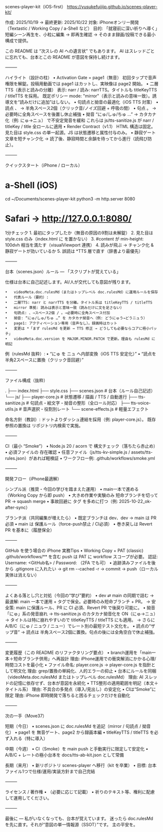 scenes-player-kit（iOS-first）
https://yusukefujiijp.github.io/scenes-player-kit/

作成: 2025/10/19 → 最終更新: 2025/10/22
対象: iPhoneオンリー開発（Textastic / Working Copy / a-Shell など）
目的: 「就寝前に深い祈りへ導く」短編シーン再生を、小粒に編集 → 即再生確認 → そのまま録画/投稿できる最小構成で提供。

この README は “次スレの AI への遺言状” でもあります。
AI はスレッドごとに忘れても、台本とこの README が意図を保持し続けます。

⸻

ハイライト（設計の柱）
	•	Activation Gate = page1（無音）
初回タップで音声権限を解錠。投稿用動画では page1 はカットし、実映像は page2 開始。
	•	二層TTS（表示と読みの分離）
表示: narr / 読み: narrTTS。タイトルも titleKeyTTS / titleTTS を採用。
既定ポリシー mode: "mirror"（表示と読みの意味一致）。誘導文を“読みだけに追加”はしない。
	•	句読点と拗音の最適化（iOS TTS 対策）
	•	読点 、 → 半角スペース2個（クリック音/ノイズ回避 + 呼吸の間）
	•	句点 。 → 必要時に全角スペースを後置し休止補強
	•	拗音 “にゅ/しゅ/ちゅ …” → カタカナ化（例: にゅ→ニュ） で不安定発音を緩和
これらは js/tts-sanitize.js が narr / titleKey / title 全ロールに適用
	•	Render Contract（v1.1）
HTML 構造は固定。見た目は style.css の単一起源。JS は状態遷移と属性付与のみ。
	•	静寂ゲート
文章を短チャンク化 → 読了後、静寂時間と余韻を待ってから進行（読飛び防止）。

⸻

クイックスタート（iPhone / ローカル）

# a-Shell (iOS)
cd ~/Documents/scenes-player-kit
python3 -m http.server 8080
# Safari → http://127.0.0.1:8080/

1分チェック
	1.	最初にタップしたか（無音の原因の9割は未解錠）
	2.	見た目は style.css のみ（index.html に  を置かない）
	3.	#content が min-height: 100dvh 相当を満たす（visualViewport 連携）
	4.	読みが飛ぶ → チャンク化 & 静寂ゲートが効いているか
	5.	誤読は *TTS 層で直す（辞書より最優先）

⸻

台本（scenes.json）ルール — 「スクリプトが覚えている」

仕様は台本に自己記述します。AI/人が交代しても意図が残ります。

	•	videoMeta.doc.rulesMd（またはトップレベル doc.rulesMd）に運用ルールを保存
	•	代表ルール（要約）:
	•	二層TTS: narr と narrTTS を分離。タイトル系は titleKeyTTS / titleTTS
	•	mirror 準拠: 読みは表示と意味一致（読みだけに文を足さない）
	•	句読点: 、→スペース2個 / 。→必要時に全角スペース付加
	•	拗音: “にゅ/しゅ/ちゅ …” を カタカナ拗音へ（例: どうにゅう→どうニュう）
	•	page1: アクティベーション専用（音声なし）。録画時はカット
	•	変更は *「まず rulesMd を更新 → TTS 修正 → どうしても必要ならコアに極小パッチ」
	•	videoMeta.doc.version を MAJOR.MINOR.PATCH で更新。理由も rulesMd に明記

例（rulesMd 抜粋）:
	•	“にゅ を ニュ へ内部変換（iOS TTS 安定化）”
	•	“読点を半角2スペースに置換（クリック音回避）”

⸻

ファイル構成（抜粋）

.
├── index.html
├── style.css
├── scenes.json                 # 台本（ルール自己記述）
└── js/
    ├── player-core.js          # 状態遷移 / 描画 / TTS / 自動進行
    ├── tts-sanitize.js         # 句読点・絵文字・拗音の整形（全ロール対応）
    ├── tts-voice-utils.js      # 音声選択・役割別レート
    └── scene-effects.js        # 軽量エフェクト

命名方針（教訓）: ドットよりダッシュ連結を採用（例: player-core.js）。
既存参照の置換は リポジトリ内検索で実施。

⸻

CI（最小 “Smoke”）
	•	Node.js 20 / acorn で 構文チェック（落ちたら赤止め）
	•	必須ファイルの 存在確認
	•	任意ファイル（js/tts-kv-simple.js / assets/tts-rules.json）があれば軽検証
	•	ワークフロー例: .github/workflows/smoke.yml

⸻

開発フロー（iPhone最適解）

シンプル派（推奨・今回の学びを踏まえた運用）
	•	main一本で進める（Working Copy から即 push）
	•	大きめ作業や実験のみ 短命ブランチを切って PR → squash merge
	•	事故回避に タグ を多めに打つ（例: 2025-10-22_ok-after-sync）

ブランチ派（共同編集が増えたら）
	•	既定ブランチは dev、dev → main は PR 必須
	•	main は 保護ルール（force-push禁止 / CI必須）
	•	巻き戻しは Revert PR を基本に（履歴保全）

⸻

GitHub を使う場合の iPhone 実務Tips
	•	Working Copy + PAT (classic)
.github/workflows/** を含む push は PAT に workflow スコープが必要。
認証: Username: <GitHub名> / Password: <PAT>（2FA でも可）
	•	追跡済みファイルを後から .gitignore に入れたい
→ git rm --cached -r <path> → commit → push（ローカル実体は消えない）

⸻

よくある落とし穴と対処（今回の“学び”要約）
	•	dev ⇄ main の同期で詰む
→ 最速解: main 一本で運用 + タグで保全。必要時のみ短命ブランチ + PR。
→ 安全策: main に保護ルール、PR に CI 必須、Revert PR で後戻り可能に。
	•	拗音「にゅ」系の発音崩れ
→ tts-sanitize.js のカタカナ拗音化を ON（にゅ→ニュ）
→ タイトルは特に崩れやすいので titleKeyTTS / titleTTS にも適用。
→ さらに A/B/C（にゅ / ニュウ / ニュー）でレート別の最短テスト文化を。
	•	読点の“ザップ音”
→ 読点は 半角スペース2個に置換。句点の後には全角空白で休止補強。

⸻

変更履歴（この README のリファクタリング要点）
	•	branch運用を「main一本＋短命ブランチ併用」へ再設計
理由: iPhone運用での衝突解消にかかる心理/時間コストを最小化
	•	ファイル命名: player.core.js → player-core.js を指針として明文化
理由: grep/置換の単純化、人的エラーの抑止
	•	台本にルールを同梱（videoMeta.doc.rulesMd またはトップレベル doc.rulesMd）
理由: AI スレッドの記憶に依存せず、台本が意図を永続化
	•	TTS整形の適用範囲を明記（本文＋タイトル系）
理由: 不具合の多発点（導入/見出し）の安定化
	•	CIは“Smoke”に限定
理由: iPhone 即時開発で落ちると困るチェックだけを自動化

⸻

次の一手（Move37）

短期（今日）
	•	scenes.json に doc.rulesMd を追記（mirror / 句読点 / 拗音化）
	•	page1 を 無音ゲート、page2 から録画本編
	•	titleKeyTTS / titleTTS を必ず入れる（特に導入）

中期（今週）
	•	CI（Smoke）を main push と手動実行に限定して安定化
	•	A/B/C + レートの極小台本を docs/tts-ab-kit.json として常備

長期（来月）
	•	新リポジトリ scenes-player へ移行（kit を卒業）
	•	目標: 台本ファイル1つで仕様/運用/実装方針まで自己完結

⸻

ライセンス / 著作権
	•	（必要に応じて記載）
	•	祈りのテキスト等、権利に配慮して運用してください。

⸻

最後に — 私がいなくなっても、台本が覚えています。
迷ったら doc.rulesMd を先に直す。それが“意図の単一情報源（SSOT）”です。
主の平安を。
